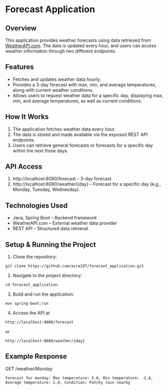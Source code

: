 # Forecast Application  

## Overview  
This application provides weather forecasts using data retrieved from [WeatherAPI.com](https://www.weatherapi.com/). The data is updated every hour, and users can access weather information through two different endpoints.  

## Features  
- Fetches and updates weather data hourly.  
- Provides a 3-day forecast with max, min, and average temperatures, along with current weather conditions.  
- Allows users to request weather data for a specific day, displaying max, min, and average temperatures, as well as current conditions.   

## How It Works  
1. The application fetches weather data every hour.  
2. The data is stored and made available via the exposed REST API endpoints.  
3. Users can retrieve general forecasts or forecasts for a specific day within the next three days.  

## API Access
1. http://localhost:8080/forecast - 3-day forecast.
2. http://localhost:8080/weather/{day} – Forecast for a specific day (e.g., Monday, Tuesday, Wednesday).

## Technologies Used
- Java, Spring Boot – Backend framework
- WeatherAPI.com – External weather data provider
- REST API – Structured data retrieval

## Setup & Running the Project
1. Clone the repository:
```
git clone https://github.com/azra197/forecast_application.git
```
2. Navigate to the project directory:
```
cd forecast_application
```
3. Build and run the application:
```
mvn spring-boot:run
```
4. Access the API at
```
http://localhost:8080/forecast
```
or
```
http://localhost:8080/weather/{day}
```

## Example Response
GET /weather/Monday
```
Forecast for monday: Max temperature: 5.0, Min temperature: -1.8, Average temperature: 2.0, Condition: Patchy rain nearby
```
